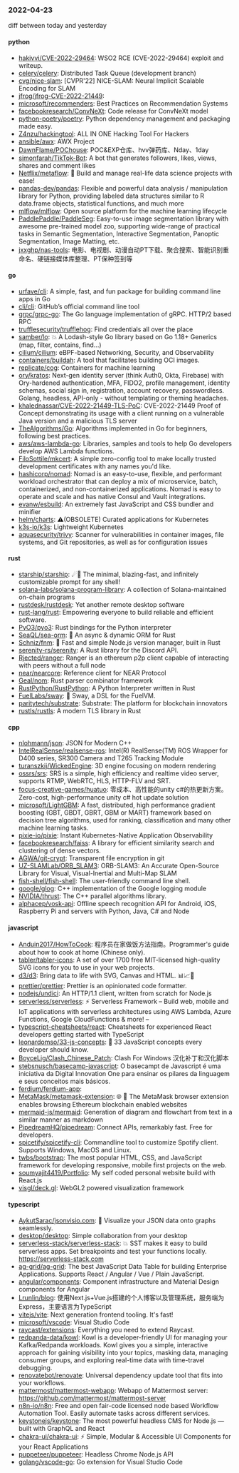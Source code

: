### 2022-04-23
diff between today and yesterday

#### python
* [hakivvi/CVE-2022-29464](https://github.com/hakivvi/CVE-2022-29464): WSO2 RCE (CVE-2022-29464) exploit and writeup.
* [celery/celery](https://github.com/celery/celery): Distributed Task Queue (development branch)
* [cvg/nice-slam](https://github.com/cvg/nice-slam): [CVPR'22] NICE-SLAM: Neural Implicit Scalable Encoding for SLAM
* [jfrog/jfrog-CVE-2022-21449](https://github.com/jfrog/jfrog-CVE-2022-21449): 
* [microsoft/recommenders](https://github.com/microsoft/recommenders): Best Practices on Recommendation Systems
* [facebookresearch/ConvNeXt](https://github.com/facebookresearch/ConvNeXt): Code release for ConvNeXt model
* [python-poetry/poetry](https://github.com/python-poetry/poetry): Python dependency management and packaging made easy.
* [Z4nzu/hackingtool](https://github.com/Z4nzu/hackingtool): ALL IN ONE Hacking Tool For Hackers
* [ansible/awx](https://github.com/ansible/awx): AWX Project
* [DawnFlame/POChouse](https://github.com/DawnFlame/POChouse): POC&EXP仓库、hvv弹药库、Nday、1day
* [simonfarah/TikTok-Bot](https://github.com/simonfarah/TikTok-Bot): A bot that generates followers, likes, views, shares and comment likes
* [Netflix/metaflow](https://github.com/Netflix/metaflow): 🚀 Build and manage real-life data science projects with ease!
* [pandas-dev/pandas](https://github.com/pandas-dev/pandas): Flexible and powerful data analysis / manipulation library for Python, providing labeled data structures similar to R data.frame objects, statistical functions, and much more
* [mlflow/mlflow](https://github.com/mlflow/mlflow): Open source platform for the machine learning lifecycle
* [PaddlePaddle/PaddleSeg](https://github.com/PaddlePaddle/PaddleSeg): Easy-to-use image segmentation library with awesome pre-trained model zoo, supporting wide-range of practical tasks in Semantic Segmentation, Interactive Segmentation, Panoptic Segmentation, Image Matting, etc.
* [jxxghp/nas-tools](https://github.com/jxxghp/nas-tools): 电影、电视剧、动漫自动PT下载、聚合搜索、智能识别重命名、硬链接媒体库整理、PT保种签到等

#### go
* [urfave/cli](https://github.com/urfave/cli): A simple, fast, and fun package for building command line apps in Go
* [cli/cli](https://github.com/cli/cli): GitHub’s official command line tool
* [grpc/grpc-go](https://github.com/grpc/grpc-go): The Go language implementation of gRPC. HTTP/2 based RPC
* [trufflesecurity/trufflehog](https://github.com/trufflesecurity/trufflehog): Find credentials all over the place
* [samber/lo](https://github.com/samber/lo): 💥 A Lodash-style Go library based on Go 1.18+ Generics (map, filter, contains, find...)
* [cilium/cilium](https://github.com/cilium/cilium): eBPF-based Networking, Security, and Observability
* [containers/buildah](https://github.com/containers/buildah): A tool that facilitates building OCI images.
* [replicate/cog](https://github.com/replicate/cog): Containers for machine learning
* [ory/kratos](https://github.com/ory/kratos): Next-gen identity server (think Auth0, Okta, Firebase) with Ory-hardened authentication, MFA, FIDO2, profile management, identity schemas, social sign in, registration, account recovery, passwordless. Golang, headless, API-only - without templating or theming headaches.
* [khalednassar/CVE-2022-21449-TLS-PoC](https://github.com/khalednassar/CVE-2022-21449-TLS-PoC): CVE-2022-21449 Proof of Concept demonstrating its usage with a client running on a vulnerable Java version and a malicious TLS server
* [TheAlgorithms/Go](https://github.com/TheAlgorithms/Go): Algorithms implemented in Go for beginners, following best practices.
* [aws/aws-lambda-go](https://github.com/aws/aws-lambda-go): Libraries, samples and tools to help Go developers develop AWS Lambda functions.
* [FiloSottile/mkcert](https://github.com/FiloSottile/mkcert): A simple zero-config tool to make locally trusted development certificates with any names you'd like.
* [hashicorp/nomad](https://github.com/hashicorp/nomad): Nomad is an easy-to-use, flexible, and performant workload orchestrator that can deploy a mix of microservice, batch, containerized, and non-containerized applications. Nomad is easy to operate and scale and has native Consul and Vault integrations.
* [evanw/esbuild](https://github.com/evanw/esbuild): An extremely fast JavaScript and CSS bundler and minifier
* [helm/charts](https://github.com/helm/charts): ⚠️(OBSOLETE) Curated applications for Kubernetes
* [k3s-io/k3s](https://github.com/k3s-io/k3s): Lightweight Kubernetes
* [aquasecurity/trivy](https://github.com/aquasecurity/trivy): Scanner for vulnerabilities in container images, file systems, and Git repositories, as well as for configuration issues

#### rust
* [starship/starship](https://github.com/starship/starship): ☄🌌️ The minimal, blazing-fast, and infinitely customizable prompt for any shell!
* [solana-labs/solana-program-library](https://github.com/solana-labs/solana-program-library): A collection of Solana-maintained on-chain programs
* [rustdesk/rustdesk](https://github.com/rustdesk/rustdesk): Yet another remote desktop software
* [rust-lang/rust](https://github.com/rust-lang/rust): Empowering everyone to build reliable and efficient software.
* [PyO3/pyo3](https://github.com/PyO3/pyo3): Rust bindings for the Python interpreter
* [SeaQL/sea-orm](https://github.com/SeaQL/sea-orm): 🐚 An async & dynamic ORM for Rust
* [Schniz/fnm](https://github.com/Schniz/fnm): 🚀 Fast and simple Node.js version manager, built in Rust
* [serenity-rs/serenity](https://github.com/serenity-rs/serenity): A Rust library for the Discord API.
* [Rjected/ranger](https://github.com/Rjected/ranger): Ranger is an ethereum p2p client capable of interacting with peers without a full node
* [near/nearcore](https://github.com/near/nearcore): Reference client for NEAR Protocol
* [Geal/nom](https://github.com/Geal/nom): Rust parser combinator framework
* [RustPython/RustPython](https://github.com/RustPython/RustPython): A Python Interpreter written in Rust
* [FuelLabs/sway](https://github.com/FuelLabs/sway): 🌴 Sway, a DSL for the FuelVM.
* [paritytech/substrate](https://github.com/paritytech/substrate): Substrate: The platform for blockchain innovators
* [rustls/rustls](https://github.com/rustls/rustls): A modern TLS library in Rust

#### cpp
* [nlohmann/json](https://github.com/nlohmann/json): JSON for Modern C++
* [IntelRealSense/realsense-ros](https://github.com/IntelRealSense/realsense-ros): Intel(R) RealSense(TM) ROS Wrapper for D400 series, SR300 Camera and T265 Tracking Module
* [turanszkij/WickedEngine](https://github.com/turanszkij/WickedEngine): 3D engine focusing on modern rendering
* [ossrs/srs](https://github.com/ossrs/srs): SRS is a simple, high efficiency and realtime video server, supports RTMP, WebRTC, HLS, HTTP-FLV and SRT.
* [focus-creative-games/huatuo](https://github.com/focus-creative-games/huatuo): 零成本、高性能的unity c#的热更新方案。 Zero-cost, high-performance unity c# hot update solution
* [microsoft/LightGBM](https://github.com/microsoft/LightGBM): A fast, distributed, high performance gradient boosting (GBT, GBDT, GBRT, GBM or MART) framework based on decision tree algorithms, used for ranking, classification and many other machine learning tasks.
* [pixie-io/pixie](https://github.com/pixie-io/pixie): Instant Kubernetes-Native Application Observability
* [facebookresearch/faiss](https://github.com/facebookresearch/faiss): A library for efficient similarity search and clustering of dense vectors.
* [AGWA/git-crypt](https://github.com/AGWA/git-crypt): Transparent file encryption in git
* [UZ-SLAMLab/ORB_SLAM3](https://github.com/UZ-SLAMLab/ORB_SLAM3): ORB-SLAM3: An Accurate Open-Source Library for Visual, Visual-Inertial and Multi-Map SLAM
* [fish-shell/fish-shell](https://github.com/fish-shell/fish-shell): The user-friendly command line shell.
* [google/glog](https://github.com/google/glog): C++ implementation of the Google logging module
* [NVIDIA/thrust](https://github.com/NVIDIA/thrust): The C++ parallel algorithms library.
* [alphacep/vosk-api](https://github.com/alphacep/vosk-api): Offline speech recognition API for Android, iOS, Raspberry Pi and servers with Python, Java, C# and Node

#### javascript
* [Anduin2017/HowToCook](https://github.com/Anduin2017/HowToCook): 程序员在家做饭方法指南。Programmer's guide about how to cook at home (Chinese only).
* [tabler/tabler-icons](https://github.com/tabler/tabler-icons): A set of over 1700 free MIT-licensed high-quality SVG icons for you to use in your web projects.
* [d3/d3](https://github.com/d3/d3): Bring data to life with SVG, Canvas and HTML. 📊📈🎉
* [prettier/prettier](https://github.com/prettier/prettier): Prettier is an opinionated code formatter.
* [nodejs/undici](https://github.com/nodejs/undici): An HTTP/1.1 client, written from scratch for Node.js
* [serverless/serverless](https://github.com/serverless/serverless): ⚡ Serverless Framework – Build web, mobile and IoT applications with serverless architectures using AWS Lambda, Azure Functions, Google CloudFunctions & more! –
* [typescript-cheatsheets/react](https://github.com/typescript-cheatsheets/react): Cheatsheets for experienced React developers getting started with TypeScript
* [leonardomso/33-js-concepts](https://github.com/leonardomso/33-js-concepts): 📜 33 JavaScript concepts every developer should know.
* [BoyceLig/Clash_Chinese_Patch](https://github.com/BoyceLig/Clash_Chinese_Patch): Clash For Windows 汉化补丁和汉化脚本
* [stebsnusch/basecamp-javascript](https://github.com/stebsnusch/basecamp-javascript): O basecampt de Javascript é uma iniciativa da Digital Innovation One para ensinar os pilares da linguagem e seus conceitos mais básicos.
* [ferdium/ferdium-app](https://github.com/ferdium/ferdium-app): 
* [MetaMask/metamask-extension](https://github.com/MetaMask/metamask-extension): 🌐 🔌 The MetaMask browser extension enables browsing Ethereum blockchain enabled websites
* [mermaid-js/mermaid](https://github.com/mermaid-js/mermaid): Generation of diagram and flowchart from text in a similar manner as markdown
* [PipedreamHQ/pipedream](https://github.com/PipedreamHQ/pipedream): Connect APIs, remarkably fast. Free for developers.
* [spicetify/spicetify-cli](https://github.com/spicetify/spicetify-cli): Commandline tool to customize Spotify client. Supports Windows, MacOS and Linux.
* [twbs/bootstrap](https://github.com/twbs/bootstrap): The most popular HTML, CSS, and JavaScript framework for developing responsive, mobile first projects on the web.
* [soumyajit4419/Portfolio](https://github.com/soumyajit4419/Portfolio): My self coded personal website build with React.js
* [visgl/deck.gl](https://github.com/visgl/deck.gl): WebGL2 powered visualization framework

#### typescript
* [AykutSarac/jsonvisio.com](https://github.com/AykutSarac/jsonvisio.com): 🧩 Visualize your JSON data onto graphs seamlessly.
* [desktop/desktop](https://github.com/desktop/desktop): Simple collaboration from your desktop
* [serverless-stack/serverless-stack](https://github.com/serverless-stack/serverless-stack): 💥 SST makes it easy to build serverless apps. Set breakpoints and test your functions locally. https://serverless-stack.com
* [ag-grid/ag-grid](https://github.com/ag-grid/ag-grid): The best JavaScript Data Table for building Enterprise Applications. Supports React / Angular / Vue / Plain JavaScript.
* [angular/components](https://github.com/angular/components): Component infrastructure and Material Design components for Angular
* [Lrunlin/blog](https://github.com/Lrunlin/blog): 使用Next.js+Vue.js搭建的个人博客以及管理系统，服务端为Express，主要语言为TypeScript
* [vitejs/vite](https://github.com/vitejs/vite): Next generation frontend tooling. It's fast!
* [microsoft/vscode](https://github.com/microsoft/vscode): Visual Studio Code
* [raycast/extensions](https://github.com/raycast/extensions): Everything you need to extend Raycast.
* [redpanda-data/kowl](https://github.com/redpanda-data/kowl): Kowl is a developer-friendly UI for managing your Kafka/Redpanda workloads. Kowl gives you a simple, interactive approach for gaining visibility into your topics, masking data, managing consumer groups, and exploring real-time data with time-travel debugging.
* [renovatebot/renovate](https://github.com/renovatebot/renovate): Universal dependency update tool that fits into your workflows.
* [mattermost/mattermost-webapp](https://github.com/mattermost/mattermost-webapp): Webapp of Mattermost server: https://github.com/mattermost/mattermost-server
* [n8n-io/n8n](https://github.com/n8n-io/n8n): Free and open fair-code licensed node based Workflow Automation Tool. Easily automate tasks across different services.
* [keystonejs/keystone](https://github.com/keystonejs/keystone): The most powerful headless CMS for Node.js — built with GraphQL and React
* [chakra-ui/chakra-ui](https://github.com/chakra-ui/chakra-ui): ⚡️ Simple, Modular & Accessible UI Components for your React Applications
* [puppeteer/puppeteer](https://github.com/puppeteer/puppeteer): Headless Chrome Node.js API
* [golang/vscode-go](https://github.com/golang/vscode-go): Go extension for Visual Studio Code

